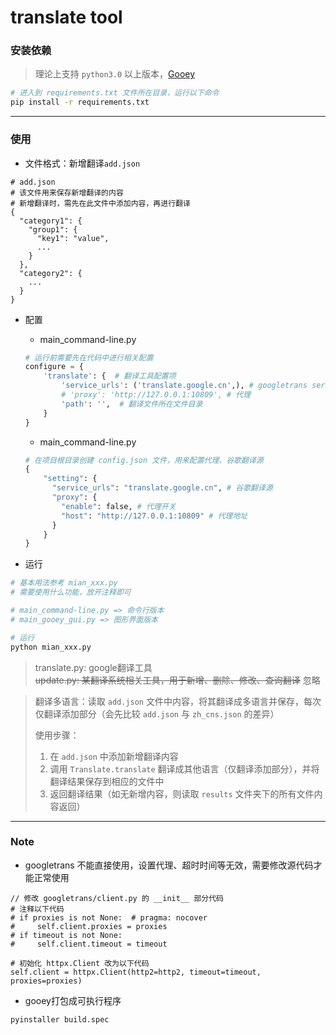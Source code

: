 # translate tool

### 安装依赖

> 理论上支持 `python3.0` 以上版本，[Gooey](https://github.com/chriskiehl/Gooey)

```bash
# 进入到 requirements.txt 文件所在目录，运行以下命令
pip install -r requirements.txt
```

---

### 使用

- 文件格式：新增翻译`add.json`

```text
# add.json
# 该文件用来保存新增翻译的内容
# 新增翻译时，需先在此文件中添加内容，再进行翻译
{
  "category1": {
    "group1": {
      "key1": "value",
      ...
    }
  },
  "category2": {
    ...
  }
}
```

- 配置
    - main_command-line.py
  ```python
  # 运行前需要先在代码中进行相关配置
  configure = {
      'translate': {  # 翻译工具配置项
          'service_urls': ('translate.google.cn',), # googletrans service_urls 如有科学上网可以不用配置
          # 'proxy': 'http://127.0.0.1:10809', # 代理
          'path': '',  # 翻译文件所在文件目录
      }
  }
  ```

    - main_command-line.py
  ```python
  # 在项目根目录创建 config.json 文件，用来配置代理、谷歌翻译源
  {
      "setting": {
        "service_urls": "translate.google.cn", # 谷歌翻译源
        "proxy": {
          "enable": false, # 代理开关
          "host": "http://127.0.0.1:10809" # 代理地址
        }
      }
  }
  ```

- 运行

```bash
# 基本用法参考 mian_xxx.py
# 需要使用什么功能，放开注释即可

# main_command-line.py => 命令行版本
# main_gooey_gui.py => 图形界面版本

# 运行
python mian_xxx.py
```

> translate.py: google翻译工具 <br/>
> ~~update.py: 某翻译系统相关工具，用于新增、删除、修改、查询翻译~~ 忽略

> 翻译多语言：读取 `add.json` 文件中内容，将其翻译成多语言并保存，每次仅翻译添加部分（会先比较 `add.json` 与 `zh_cns.json` 的差异）
>
> 使用步骤：
> 1. 在 `add.json` 中添加新增翻译内容
> 2. 调用 `Translate.translate` 翻译成其他语言（仅翻译添加部分），并将翻译结果保存到相应的文件中
> 3. 返回翻译结果（如无新增内容，则读取 `results` 文件夹下的所有文件内容返回）

---

### Note

- googletrans 不能直接使用，设置代理、超时时间等无效，需要修改源代码才能正常使用

```
// 修改 googletrans/client.py 的 __init__ 部分代码
# 注释以下代码
# if proxies is not None:  # pragma: nocover
#     self.client.proxies = proxies
# if timeout is not None:
#     self.client.timeout = timeout

# 初始化 httpx.Client 改为以下代码
self.client = httpx.Client(http2=http2, timeout=timeout, proxies=proxies)
```

- gooey打包成可执行程序

```shell
pyinstaller build.spec
```